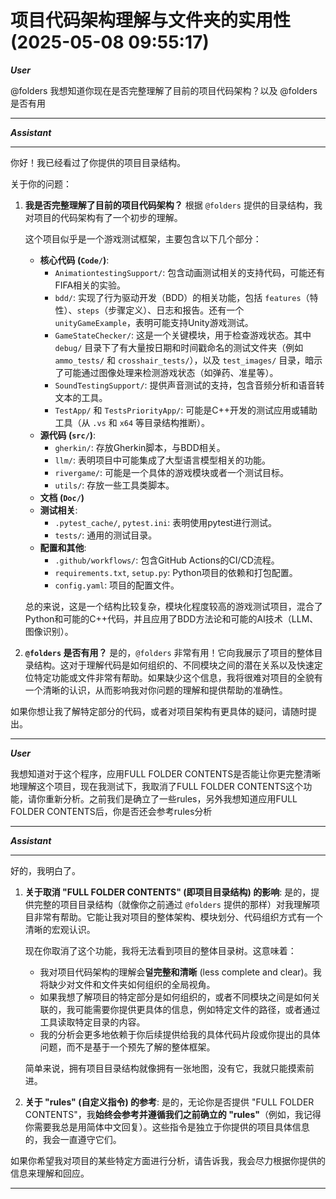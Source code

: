 <!-- Generated by SpecStory -->

# 项目代码架构理解与文件夹的实用性 (2025-05-08 09:55:17)

_**User**_

@folders 我想知道你现在是否完整理解了目前的项目代码架构？以及 @folders 是否有用

---

_**Assistant**_



---

你好！我已经看过了你提供的项目目录结构。

关于你的问题：

1.  **我是否完整理解了目前的项目代码架构？**
    根据 `@folders` 提供的目录结构，我对项目的代码架构有了一个初步的理解。

    这个项目似乎是一个游戏测试框架，主要包含以下几个部分：
    *   **核心代码 (`Code/`)**:
        *   `AnimationtestingSupport/`: 包含动画测试相关的支持代码，可能还有FIFA相关的实验。
        *   `bdd/`: 实现了行为驱动开发（BDD）的相关功能，包括 `features`（特性）、`steps`（步骤定义）、日志和报告。还有一个 `unityGameExample`，表明可能支持Unity游戏测试。
        *   `GameStateChecker/`: 这是一个关键模块，用于检查游戏状态。其中 `debug/` 目录下了有大量按日期和时间戳命名的测试文件夹（例如 `ammo_tests/` 和 `crosshair_tests/`），以及 `test_images/` 目录，暗示了可能通过图像处理来检测游戏状态（如弹药、准星等）。
        *   `SoundTestingSupport/`: 提供声音测试的支持，包含音频分析和语音转文本的工具。
        *   `TestApp/` 和 `TestsPriorityApp/`: 可能是C++开发的测试应用或辅助工具（从 `.vs` 和 `x64` 等目录结构推断）。
    *   **源代码 (`src/`)**:
        *   `gherkin/`: 存放Gherkin脚本，与BDD相关。
        *   `llm/`: 表明项目中可能集成了大型语言模型相关的功能。
        *   `rivergame/`: 可能是一个具体的游戏模块或者一个测试目标。
        *   `utils/`: 存放一些工具类脚本。
    *   **文档 (`Doc/`)**
    *   **测试相关**:
        *   `.pytest_cache/`, `pytest.ini`: 表明使用pytest进行测试。
        *   `tests/`: 通用的测试目录。
    *   **配置和其他**:
        *   `.github/workflows/`: 包含GitHub Actions的CI/CD流程。
        *   `requirements.txt`, `setup.py`: Python项目的依赖和打包配置。
        *   `config.yaml`: 项目的配置文件。

    总的来说，这是一个结构比较复杂，模块化程度较高的游戏测试项目，混合了Python和可能的C++代码，并且应用了BDD方法论和可能的AI技术（LLM、图像识别）。

2.  **`@folders` 是否有用？**
    是的，`@folders` 非常有用！它向我展示了项目的整体目录结构。这对于理解代码是如何组织的、不同模块之间的潜在关系以及快速定位特定功能或文件非常有帮助。如果缺少这个信息，我将很难对项目的全貌有一个清晰的认识，从而影响我对你问题的理解和提供帮助的准确性。

如果你想让我了解特定部分的代码，或者对项目架构有更具体的疑问，请随时提出。

---

_**User**_

我想知道对于这个程序，应用FULL FOLDER CONTENTS是否能让你更完整清晰地理解这个项目，现在我测试下，我取消了FULL FOLDER CONTENTS这个功能，请你重新分析。之前我们是确立了一些rules，另外我想知道应用FULL FOLDER CONTENTS后，你是否还会参考rules分析

---

_**Assistant**_



---

好的，我明白了。

1.  **关于取消 "FULL FOLDER CONTENTS" (即项目目录结构) 的影响**:
    是的，提供完整的项目目录结构（就像你之前通过 `@folders` 提供的那样）对我理解项目非常有帮助。它能让我对项目的整体架构、模块划分、代码组织方式有一个清晰的宏观认识。

    现在你取消了这个功能，我将无法看到项目的整体目录树。这意味着：
    *   我对项目代码架构的理解会**덜完整和清晰** (less complete and clear)。我将缺少对文件和文件夹如何组织的全局视角。
    *   如果我想了解项目的特定部分是如何组织的，或者不同模块之间是如何关联的，我可能需要你提供更具体的信息，例如特定文件的路径，或者通过工具读取特定目录的内容。
    *   我的分析会更多地依赖于你后续提供给我的具体代码片段或你提出的具体问题，而不是基于一个预先了解的整体框架。

    简单来说，拥有项目目录结构就像拥有一张地图，没有它，我就只能摸索前进。

2.  **关于 "rules" (自定义指令) 的参考**:
    是的，无论你是否提供 "FULL FOLDER CONTENTS"，我**始终会参考并遵循我们之前确立的 "rules"**（例如，我记得你需要我总是用简体中文回复）。这些指令是独立于你提供的项目具体信息的，我会一直遵守它们。

如果你希望我对项目的某些特定方面进行分析，请告诉我，我会尽力根据你提供的信息来理解和回应。

---

